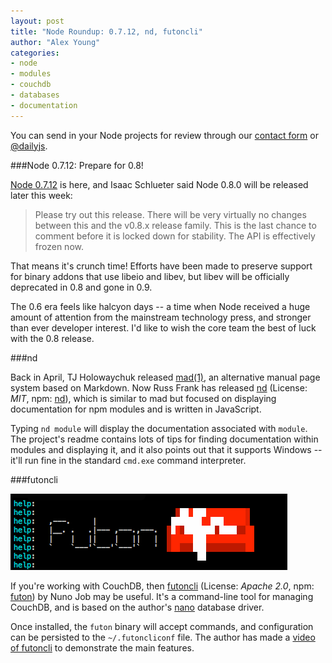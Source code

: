 ```yaml
---
layout: post
title: "Node Roundup: 0.7.12, nd, futoncli"
author: "Alex Young"
categories: 
- node
- modules
- couchdb
- databases
- documentation
---
```


<div class="intro">
You can send in your Node projects for review through our <a href="/contact.html">contact form</a> or <a href="http://twitter.com/dailyjs">@dailyjs</a>.
</div>

###Node 0.7.12: Prepare for 0.8!

[Node 0.7.12](http://blog.nodejs.org/2012/06/19/version-0-7-12/) is here, and Isaac Schlueter said Node 0.8.0 will be released later this week:

> Please try out this release. There will be very virtually no changes between this and the v0.8.x release family. This is the last chance to comment before it is locked down for stability. The API is effectively frozen now.

That means it's crunch time!  Efforts have been made to preserve support for binary addons that use libeio and libev, but libev will be officially deprecated in 0.8 and gone in 0.9.

The 0.6 era feels like halcyon days -- a time when Node received a huge amount of attention from the mainstream technology press, and stronger than ever developer interest.  I'd like to wish the core team the best of luck with the 0.8 release.

###nd

Back in April, TJ Holowaychuk released [mad(1)](http://tjholowaychuk.com/post/21100445420/going-mad-1), an alternative manual page system based on Markdown.  Now Russ Frank has released [nd](https://github.com/russfrank/nd) (License: _MIT_, npm: [nd](http://search.npmjs.org/#/nd)), which is similar to mad but focused on displaying documentation for npm modules and is written in JavaScript.

Typing `nd module` will display the documentation associated with `module`.  The project's readme contains lots of tips for finding documentation within modules and displaying it, and it also points out that it supports Windows -- it'll run fine in the standard `cmd.exe` command interpreter.

###futoncli

![Futon](/images/posts/futon.png)

If you're working with CouchDB, then [futoncli](https://github.com/dscape/futoncli) (License: _Apache 2.0_, npm: [futon](http://search.npmjs.org/#/futon)) by Nuno Job may be useful.  It's a command-line tool for managing CouchDB, and is based on the author's [nano](https://github.com/dscape/nano) database driver.

Once installed, the `futon` binary will accept commands, and configuration can be persisted to the `~/.futoncliconf` file.  The author has made a [video of futoncli](http://codestre.am/4fd7fdf69582b28f1f01c7bf) to demonstrate the main features.
